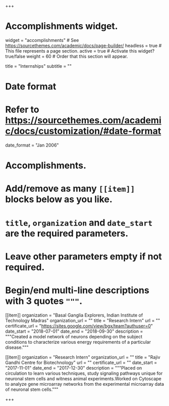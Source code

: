 +++
# Accomplishments widget.
widget = "accomplishments"  # See https://sourcethemes.com/academic/docs/page-builder/
headless = true  # This file represents a page section.
active = true  # Activate this widget? true/false
weight = 60  # Order that this section will appear.

title = "Internships"
subtitle = ""

# Date format
#   Refer to https://sourcethemes.com/academic/docs/customization/#date-format
date_format = "Jan 2006"

# Accomplishments.
#   Add/remove as many `[[item]]` blocks below as you like.
#   `title`, `organization` and `date_start` are the required parameters.
#   Leave other parameters empty if not required.
#   Begin/end multi-line descriptions with 3 quotes `"""`.

[[item]]
  organization = "Basal Ganglia Explorers, Indian Institute of Technology Madras"
  organization_url = ""
  title = "Research Intern"
  url = ""
  certificate_url = "https://sites.google.com/view/bgx/team?authuser=0"
  date_start = "2018-07-01"
  date_end = "2018-09-30"
  description = """Created a model network of neurons depending on the subject conditions to characterize various energy requirements
  of a particular disease."""

[[item]]
  organization = "Research Intern"
  organization_url = ""
  title = "Rajiv Gandhi Centre for Biotechnology"
  url = ""
  certificate_url = ""
  date_start = "2017-11-01"
  date_end = "2017-12-30"
  description = """Placed on circulation to learn various techniques, study signaling pathways unique for neuronal stem cells and witness animal experiments.Worked on Cytoscape to analyze gene microarray networks from the experimental microarray data of neuronal stem cells."""

+++
